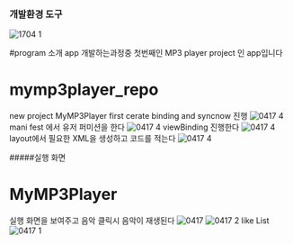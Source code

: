 ### 개발환경 도구
![1704 1](https://user-images.githubusercontent.com/126849371/232424006-c7ff2051-4a36-4782-a073-26408f44fb16.png)





#program 소개
app 개발하는과정중 첫번째인 MP3 player project 인 app입니다

# mymp3player_repo
new project
MyMP3Player
first cerate binding and syncnow 진행
![0417 4](https://user-images.githubusercontent.com/126849371/232415554-f39bceda-e6c2-4bd5-b3e8-43d23fd618ee.png)
mani fest 에서 유저 퍼미션을 한다
![0417 4](https://user-images.githubusercontent.com/126849371/232415892-d7139d5a-6246-4f72-b290-eb996b6b4c9b.png)
viewBinding 진행한다
![0417 4](https://user-images.githubusercontent.com/126849371/232416630-baf7712c-28e1-49de-817d-52b31844accb.png)
layout에서 필요한 XML을 생성하고 코드를 적는다
![0417 4](https://user-images.githubusercontent.com/126849371/232417110-4b5cd492-7886-414d-a5d7-06dde0cb3b52.png)











#####실행 화면
# MyMP3Player
실행 화면을 보여주고 음악 클릭시 음악이 재생된다
![0417](https://user-images.githubusercontent.com/126849371/232421228-9528cdd1-0348-4124-9415-699bbf4737d5.png)
![0417 2](https://user-images.githubusercontent.com/126849371/232421283-92b86dc3-cdee-44df-b855-bc70fb0fe087.png)
like List
![0417 1](https://user-images.githubusercontent.com/126849371/232423703-4318ccb6-1644-46f2-aa07-7e9222ab9bc7.png)
